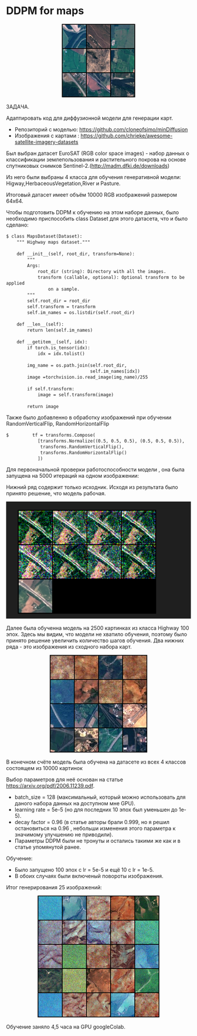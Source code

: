 # DDPM for maps

<!-- #region -->
<p align="center">
<img  src="contents/example_maps_10000.png">
</p>

ЗАДАЧА.

Адаптировать код для диффузионной модели для генерации карт.
-  Репозиторий с моделью: https://github.com/cloneofsimo/minDiffusion
-  Изображения с картами : https://github.com/chrieke/awesome-satellite-imagery-datasets

Был выбран датасет EuroSAT (RGB color space images) - набор данных о классификации землепользования и растительного покрова на основе спутниковых снимков Sentinel-2.(http://madm.dfki.de/downloads) 

Из него были выбраны 4 класса для обучения генеративной модели: Higway,HerbaceousVegetation,River и Pasture.

Итоговый датасет имеет объём 10000 RGB изображений размером 64x64. 

Чтобы подготовить DDPM к обучению на этом наборе данных, было необходимо приспособить class Dataset для этого датасета, что и было сделано:


```
$ class MapsDataset(Dataset):
    """ Highway maps dataset."""

    def __init__(self, root_dir, transform=None):
        """
        Args:
            root_dir (string): Directory with all the images.
            transform (callable, optional): Optional transform to be applied
                on a sample.
        """
        self.root_dir = root_dir
        self.transform = transform
        self.im_names = os.listdir(self.root_dir)

    def __len__(self):
        return len(self.im_names)

    def __getitem__(self, idx):
        if torch.is_tensor(idx):
            idx = idx.tolist()

        img_name = os.path.join(self.root_dir,
                                self.im_names[idx])
        image =torchvision.io.read_image(img_name)/255

        if self.transform:
            image = self.transform(image)

        return image
```

Также было добавленно в обработку изображений при обучении RandomVerticalFlip, RandomHorizontalFlip

```
$         tf = transforms.Compose(
            [transforms.Normalize((0.5, 0.5, 0.5), (0.5, 0.5, 0.5)),
             transforms.RandomVerticalFlip(),
             transforms.RandomHorizontalFlip()
            ])
```



Для первоначальной проверки работоспособности модели , она была запущена на 5000 итераций на одном изображении:

Нижний ряд содержит только исходник. Исходя из результата было принято решение, что модель рабочая.

<p align="center">
<img  src="contents/one_sample_train.png">
</p>

Далее была обученна модель на 2500 картинках из класса Highway 100 эпох.
Здесь мы видим, что модели не хватило обучения, поэтому было принято решение увеличить количество шагов обучения.
Два нижних ряда - это изображения из сходного набора карт.

<!-- #region -->
<p align="center">
<img  src="contents/sample_Higway_2500.jpg">
</p>

В конечном счёте модель была обучена на датасете из всех 4 классов состоящем из 10000 картинок

Выбор параметров для неё основан на статье https://arxiv.org/pdf/2006.11239.pdf.

- batch_size = 128 (максимальный, который можно использовать для даного набора данных на доступном мне GPU).
- learning rate = 5e-5 (но для последних 10 эпох был уменьшен до 1e-5).
- decay factor = 0.96 (в статье авторы брали 0.999, но я решил остановиться на 0.96 , небольши изменения этого параметра к значимому улучшению не приводили).
- Параметры DDPM были не тронуты и остались такими же как и в статье упомянутой ранее.

Обучение:

- Было запущено 100 эпох с lr = 5e-5 и ещё 10 с lr = 1e-5.	
- В обоих случаях были включеный повороты изображения.

Итог генерирования 25 изображений:


<!-- #region -->
<p align="center">
<img  src="contents/ddpm_sample_maps_1000_fitted.png">
</p>

Обучение заняло 4,5 часа на GPU googleColab.


